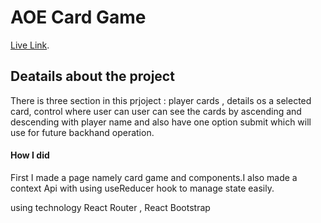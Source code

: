 # AOE Card Game

[Live Link](https://aoecardgame.netlify.app/).

## Deatails about the project

There is three section in this prjoject : player cards , details os a selected card, control where user can user can see the cards by ascending and descending with player name and also have one option submit which will use for future backhand operation.

#### How I did

First I made a page namely card game and components.I also made a context Api with
using useReducer hook to manage state easily.

using technology React Router , React Bootstrap
